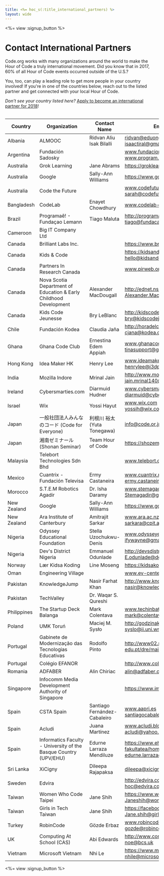 ```yaml
---
title: <%= hoc_s(:title_international_partners) %>
layout: wide
---
```


<style>
  ul {
    margin: 0px 20px 20px 20px;
  }
</style>

<%= view :signup_button %>

# Contact International Partners

Code.org works with many organizations around the world to make the Hour of Code a truly international movement. Did you know that in 2017, 60% of all Hour of Code events occurred outside of the U.S.? 

You, too, can play a leading role to get more people in your country involved! If you're in one of the countries below, reach out to the listed partner and get connected with your local Hour of Code.

*Don't see your country listed here?* [Apply to become an international partner for 2018](https://goo.gl/forms/PZQEsqvet7yBE5ps2)!
<br>
<br>


| Country     | Organization                                                      | Contact Name                 | Email or Website                                                                   |
|-------------|-------------------------------------------------------------------|------------------------------|------------------------------------------------------------------------------------|
| Albania     | ALMOOC                                                            | Ridvan Aliu <br> Isak Bilalli    | ridvan@eduongo.com <br> isaactiral@gmail.com                                       |
| Argentina   | Fundación Sadosky                                                 |                              | www.fundacionsadosky.org.ar <br> www.program.ar                                    |
| Australia   | Grok Learning                                                     | Jane Abrams                  | https://groklearning.com                                                           |
| Australia   | Google                                                            | Sally-Ann Williams           | https://www.google.com/edu/cs                                                      |
| Australia   | Code the Future                                                   |                              | www.codefuture.org <br> sarah@codefuture.org                                       |
| Bangladesh  | CodeLab                                                           | Enayet Chowdhury             | www.codelab-online.com                                                             |
| Brazil      | Programaê! - Fundaçao Lemann                                      | Tiago Maluta                 | http://programae.org.br/horadocodigo <br> tiago@fundacaolemann.org.br                     |
| Cameroon    | Big IT Company Ltd                                                |                              |                                                                                    |
| Canada      | Brilliant Labs Inc.                                               |                              | https://www.brilliantlabs.ca/                                                      |
| Canada      | Kids & Code                                                       |                              | https://kidsandcode.org <br> hello@kidsandcode.org                                         |
| Canada      | Partners In Research Canada                                       |                              | www.pirweb.org/en                                                                  |
| Canada      | Nova Scotia Department of Education & Early Childhood Development | Alexander MacDougall         | http://ednet.ns.ca <br> Alexander.MacDougall@novascotia.ca                         |
| Canada      | Kids Code Jeunesse                                                | Bry LeBlanc                  | http://kidscodejeunesse.org <br> bry@kidscodejeunesse.org                          |
| Chile       | Fundación Kodea                                                   | Claudia Jaña                 | http://horadelcodigo.cl <br> cjana@kodea.org                                       |
| Ghana       | Ghana Code Club                                                   | Ernestina Edem Appiah        | www.ghanacodeclub.org <br> tinasupport@gmail.com                                   |
| Hong Kong   | Idea Maker HK                                                     | Henry Lee                    | www.ideamakerhk.com <br> henrylee@i3dprinter.com.hk                                |
| India       | Mozilla Indore                                                    | Mrinal Jain                  | http://www.mozillaindore.org/ <br> jain.mrinal140@gmail.com                        |
| Ireland     | Cybersmarties.com                                                 | Diarmuid Hudner              | www.cybersmarties.com <br> diarmuid@cybersmarties.com                              |
| Israel      | Wix                                                               | Yossi Hayut                  | www.wix.com <br> yossih@wix.com                                                    |
| Japan       | 一般社団法人みんなのコード (Code for Everyone)                    | 利根川 裕太 (Yuta Tonegawa)  | info@code.or.jp                                                                    |
| Japan       | 湘南ゼミナール (Shonan Seminar)                                   | Team Hour of Code            | https://shozemi.com                                                                |
| Malaysia    | Telebort Technologies Sdn Bhd                                     |                              | www.telebort.com                                                                   |
| Mexico      | Cuantrix - Fundación Televisa                                     | Ermy Castaneira              | www.cuantrix.mx <br> ermy.castaneira@fundaciontelevisa.org                         |
| Morocco     | S.T.E.M Robotics Agadir                                           | Dr. Isha Daramy              | www.stemagadir.com <br> Stemagadir@gmail.com                                           |
| New Zealand | Google                                                            | Sally-Ann Williams           | https://www.google.com/edu/cs                                                      |
| New Zealand | Ara Institute of Canterbury                                       | Amitrajit Sarkar             | www.ara.ac.nz <br> sarkara@cpit.ac.nz                                              |
| Nigeria     | Odyssey Educational Foundation                                    | Stella Uzochukwu-Denis       | www.odysseyedufoundation.org <br> ifywayne@gmail.com                               |
| Nigeria     | Dev's District Nigeria                                            | Emmanuel Odunlade            | http://devsdistrictnigeria.com/ <br> E.odunlade@devsdistrictnigeria.com            |
| Norway      | Lær Kidsa Koding                                                  | Line Moseng                  | https://kidsakoder.no                                                              |
| Oman        | Engineering Village                                               |                              | www.ev-center.com                                                                  |
| Pakistan    | KnowledgeJump                                                     | Nasir Farhat Khan            | http://www.knowledgejump.net/ <br> nasir@knowledgejump.net                         |
| Pakistan    | TechValley                                                        | Dr. Waqar S. Qureshi         |                                                                                    |
| Philippines | The Startup Deck Balanga                                          | Mark Colentava               | www.techinbataan.com <br> mark@colentava.com                                       |
| Poland      | UMK Toruń                                                         | Maciej M. Sysło              | http://godzinakodowania.pl <br> syslo@ii.uni.wroc.pl                               |
| Portugal    | Gabinete de Modernização das Tecnologias Educativas               | Rodolfo Pinto                | http://www02.madeira-edu.pt/dre/main.aspx                                          |
| Portugal    | Colégio EFANOR                                                    |                              | http://www.colegioefanor.pt/pt/                                                    |
| Romania     | ADFABER                                                           | Alin Chiriac                 | alin@adfaber.org                                                                   |
| Singapore   | Infocomm Media Development Authority of Singapore                 |                              | https://www.imda.gov.sg/                                                           |
| Spain       | CSTA Spain                                                        | Santiago Fernández-Cabaleiro | www.aapri.es <br> santiagocabaleiro@gmail.com                                      |
| Spain       | Acludi                                                            | Juana Martínez               | www.acludi.blogspot.com <br> acludi@yahoo.com                                      |
| Spain       | Informatics Faculty - University of the Basque Country (UPV/EHU)  | Edurne Larraza Mendiluze     | https://www.ehu.eus/en/web/informatika-fakultatea/home <br> edurne.larraza@ehu.eus |
| Sri Lanka   | XiCigny                                                           | Dileepa Rajapaksa            | dileepa@xicigny.com                                                                |
| Sweden      | Edvira                                                            |                              | http://edvira.com <br> hoc@edvira.com                                              |
| Taiwan      | Women Who Code Taipei                                             | Jane Shih                    | https://www.womenwhocode.com/taipei <br> Janeshih@womenwhocode.com                 |
| Taiwan      | Girls in Tech Taiwan                                              | Jane Shih                    | https://facebook.com/girlsintechtaiwan/ <br> Jane.shih@girlsintech.org             |
| Turkey      | RobinCode                                                         | Gözde Erbaz                  | www.robincode.org <br> gozde@robincode.org                                         |
| UK          | Computing At School (CAS)                                         | Abi Edwards                  | http://www.computingatschool.org.uk/ <br> noe@bcs.uk                               |
| Vietnam     | Microsoft Vietnam                                                 | Nhi Le                       | https://www.microsoft.com/vi-vn <br> nhile@microsoft.com                           |

<%= view :signup_button %>
